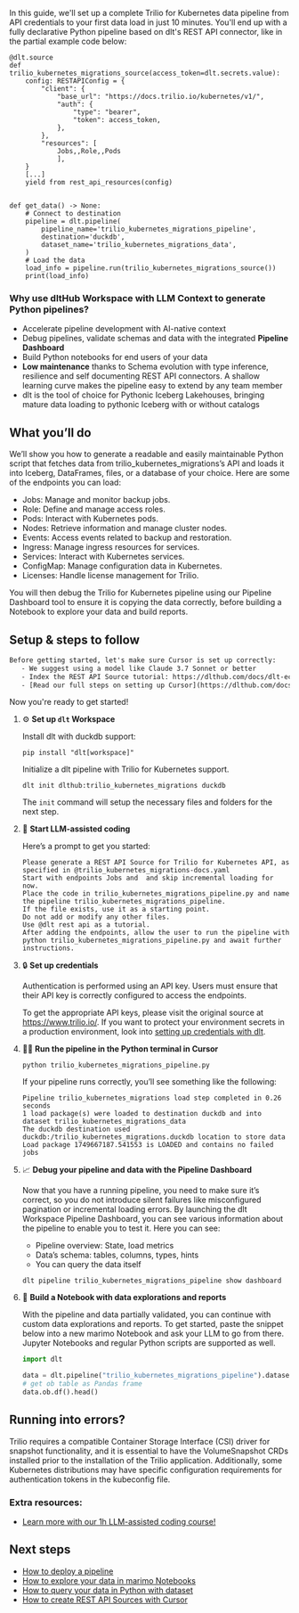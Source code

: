 In this guide, we'll set up a complete Trilio for Kubernetes data pipeline from API credentials to your first data load in just 10 minutes. You'll end up with a fully declarative Python pipeline based on dlt's REST API connector, like in the partial example code below:

```python-outcome
@dlt.source
def trilio_kubernetes_migrations_source(access_token=dlt.secrets.value):
    config: RESTAPIConfig = {
        "client": {
            "base_url": "https://docs.trilio.io/kubernetes/v1/",
            "auth": {
                "type": "bearer",
                "token": access_token,
            },
        },
        "resources": [
            Jobs,,Role,,Pods
            ],
    }
    [...]
    yield from rest_api_resources(config)


def get_data() -> None:
    # Connect to destination
    pipeline = dlt.pipeline(
        pipeline_name='trilio_kubernetes_migrations_pipeline',
        destination='duckdb',
        dataset_name='trilio_kubernetes_migrations_data', 
    )
    # Load the data
    load_info = pipeline.run(trilio_kubernetes_migrations_source())
    print(load_info) 
```

### Why use dltHub Workspace with LLM Context to generate Python pipelines?

- Accelerate pipeline development with AI-native context
- Debug pipelines, validate schemas and data with the integrated **Pipeline Dashboard**
- Build Python notebooks for end users of your data
- **Low maintenance** thanks to Schema evolution with type inference, resilience and self documenting REST API connectors. A shallow learning curve makes the pipeline easy to extend by any team member
- dlt is the tool of choice for Pythonic Iceberg Lakehouses, bringing mature data loading to pythonic Iceberg with or without catalogs

## What you’ll do

We’ll show you how to generate a readable and easily maintainable Python script that fetches data from trilio_kubernetes_migrations’s API and loads it into Iceberg, DataFrames, files, or a database of your choice. Here are some of the endpoints you can load:

- Jobs: Manage and monitor backup jobs.
- Role: Define and manage access roles.
- Pods: Interact with Kubernetes pods.
- Nodes: Retrieve information and manage cluster nodes.
- Events: Access events related to backup and restoration.
- Ingress: Manage ingress resources for services.
- Services: Interact with Kubernetes services.
- ConfigMap: Manage configuration data in Kubernetes.
- Licenses: Handle license management for Trilio.

You will then debug the Trilio for Kubernetes pipeline using our Pipeline Dashboard tool to ensure it is copying the data correctly, before building a Notebook to explore your data and build reports.

## Setup & steps to follow

```default
Before getting started, let's make sure Cursor is set up correctly:
   - We suggest using a model like Claude 3.7 Sonnet or better
   - Index the REST API Source tutorial: https://dlthub.com/docs/dlt-ecosystem/verified-sources/rest_api/ and add it to context as **@dlt rest api**
   - [Read our full steps on setting up Cursor](https://dlthub.com/docs/dlt-ecosystem/llm-tooling/cursor-restapi#23-configuring-cursor-with-documentation)
```

Now you're ready to get started!

1. ⚙️ **Set up `dlt` Workspace**
    
    Install dlt with duckdb support:
    ```shell
    pip install "dlt[workspace]"
    ```

    Initialize a dlt pipeline with Trilio for Kubernetes support.
    ```shell
    dlt init dlthub:trilio_kubernetes_migrations duckdb
    ```

    The `init` command will setup the necessary files and folders for the next step.
    
2. 🤠 **Start LLM-assisted coding**
    
    Here’s a prompt to get you started:
    
    ```prompt
    Please generate a REST API Source for Trilio for Kubernetes API, as specified in @trilio_kubernetes_migrations-docs.yaml 
    Start with endpoints Jobs and  and skip incremental loading for now. 
    Place the code in trilio_kubernetes_migrations_pipeline.py and name the pipeline trilio_kubernetes_migrations_pipeline. 
    If the file exists, use it as a starting point. 
    Do not add or modify any other files. 
    Use @dlt rest api as a tutorial. 
    After adding the endpoints, allow the user to run the pipeline with python trilio_kubernetes_migrations_pipeline.py and await further instructions.
    ```

    
3. 🔒 **Set up credentials** 
    
    Authentication is performed using an API key. Users must ensure that their API key is correctly configured to access the endpoints.
    
    To get the appropriate API keys, please visit the original source at https://www.trilio.io/.
    If you want to protect your environment secrets in a production environment, look into [setting up credentials with dlt](https://dlthub.com/docs/walkthroughs/add_credentials).
    
4. 🏃‍♀️ **Run the pipeline in the Python terminal in Cursor**
    
    ```shell
    python trilio_kubernetes_migrations_pipeline.py
    ```
    
    If your pipeline runs correctly, you’ll see something like the following:
    
    ```shell
    Pipeline trilio_kubernetes_migrations load step completed in 0.26 seconds
    1 load package(s) were loaded to destination duckdb and into dataset trilio_kubernetes_migrations_data
    The duckdb destination used duckdb:/trilio_kubernetes_migrations.duckdb location to store data
    Load package 1749667187.541553 is LOADED and contains no failed jobs
    ```
    
5. 📈 **Debug your pipeline and data with the Pipeline Dashboard**

    Now that you have a running pipeline, you need to make sure it’s correct, so you do not introduce silent failures like misconfigured pagination or incremental loading errors. By launching the dlt Workspace Pipeline Dashboard, you can see various information about the pipeline to enable you to test it. Here you can see:
    - Pipeline overview: State, load metrics
    - Data’s schema: tables, columns, types, hints
    - You can query the data itself
    
    ```shell
    dlt pipeline trilio_kubernetes_migrations_pipeline show dashboard
    ```
    
6. 🐍 **Build a Notebook with data explorations and reports**

    With the pipeline and data partially validated, you can continue with custom data explorations and reports. To get started, paste the snippet below into a new marimo Notebook and ask your LLM to go from there. Jupyter Notebooks and regular Python scripts are supported as well.

    
    ```python
    import dlt

   data = dlt.pipeline("trilio_kubernetes_migrations_pipeline").dataset()
   # get ob table as Pandas frame
   data.ob.df().head()
    ```

## Running into errors?

Trilio requires a compatible Container Storage Interface (CSI) driver for snapshot functionality, and it is essential to have the VolumeSnapshot CRDs installed prior to the installation of the Trilio application. Additionally, some Kubernetes distributions may have specific configuration requirements for authentication tokens in the kubeconfig file.

### Extra resources:

- [Learn more with our 1h LLM-assisted coding course!](https://www.youtube.com/watch?v=GGid70rnJuM)

## Next steps

- [How to deploy a pipeline](https://dlthub.com/docs/walkthroughs/deploy-a-pipeline)
- [How to explore your data in marimo Notebooks](https://dlthub.com/docs/general-usage/dataset-access/marimo)
- [How to query your data in Python with dataset](https://dlthub.com/docs/general-usage/dataset-access/dataset)
- [How to create REST API Sources with Cursor](https://dlthub.com/docs/dlt-ecosystem/llm-tooling/cursor-restapi)
